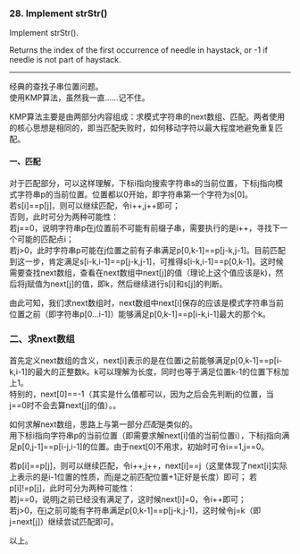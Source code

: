### 28. Implement strStr()

Implement strStr().

Returns the index of the first occurrence of needle in haystack, or -1 if needle is not part of haystack.

* * *
经典的查找子串位置问题。   
使用KMP算法，虽然我一直……记不住。   

KMP算法主要是由两部分内容组成：求模式字符串的next数组、匹配。两者使用的核心思想是相同的，即当匹配失败时，如何移动字符以最大程度地避免重复匹配。

#### 一、匹配

对于匹配部分，可以这样理解，下标i指向搜索字符串s的当前位置，下标j指向模式字符串p的当前位置。位置都以0开始，即字符串第一个字符为s[0]。        
若s[i]==p[j]，则可以继续匹配，令i++,j++即可；    
否则，此时可分为两种可能性：    
若j==0，说明字符串p在j位置前不可能有前缀子串，需要执行的是i++，寻找下一个可能的匹配点i；    
若j>0，此时字符串p可能在j位置之前有子串满足p[0,k-1]==p[j-k,j-1]。目前匹配到这一步，肯定满足s[i-k,i-1]==p[j-k,j-1]，可推得s[i-k,i-1]==p[0,k-1]。这时候需要查找next数组，查看在next数组中next[j]的值（理论上这个值应该是k)，然后将j赋值为next[j]的值，即k，然后继续进行s[i]和s[j]的判断。

由此可知，我们求next数组时，next数组中next[i]保存的应该是模式字符串当前位置之前（即字符串p[0...i-1]）能够满足p[0,k-1]==p[i-k,i-1]最大的那个k。

### 二、求next数组

首先定义next数组的含义，next[i]表示的是在位置i之前能够满足p[0,k-1]==p[i-k,i-1]的最大的正整数k。k可以理解为长度，同时也等于满足位置k-1的位置下标加上1。        
特别的，next[0]==-1（其实是什么值都可以，因为之后会先判断j的位置，当j==0时不会去算next[j]的值）。。    

如何求解next数组，思路上与第一部分*匹配*是类似的。   
用下标i指向字符串p的当前位置（即需要求解next[i]值的当前位置i），下标j指向满足p[0,j-1]==p[i-j,i-1]的位置。由于next[0]不用求，初始时可令i==1,j==0。    

若p[i]==p[j]，则可以继续匹配，令i++,j++，next[i]==j（这里体现了next[i]实际上表示的是i-1位置的性质，而j是之前匹配位置+1正好是长度）即可；
若p[i]!=p[j]，此时可分为两种可能性：    
若j==0，说明j之前已经没有满足了，这时候next[i]=0，令i++即可；    
若j>0，在j之前可能有字符串满足p[0,k-1]==p[j-k,j-1]，这时候令j=k（即j=next[j]）继续尝试匹配即可。    


以上。


